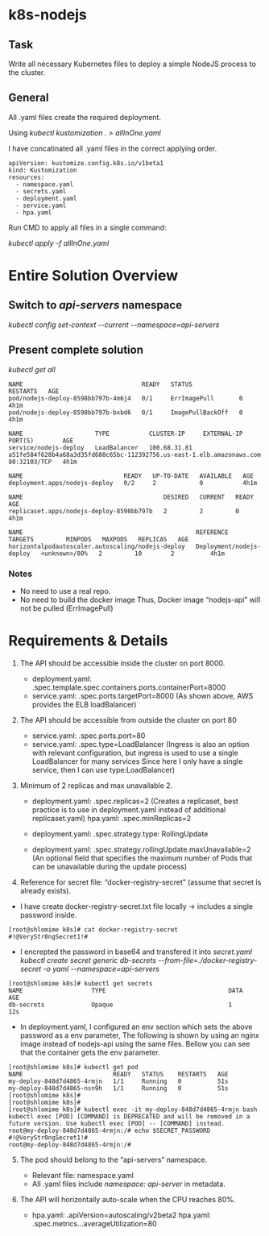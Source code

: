 # k8s-nodejs

## Task
Write all necessary Kubernetes files to deploy a simple NodeJS process to the cluster.

## General
All .yaml files create the required deployment.

Using *kubectl kustomization . > allInOne.yaml*

I have concatinated all .yaml files in the correct applying order.
```
apiVersion: kustomize.config.k8s.io/v1beta1
kind: Kustomization
resources:
  - namespace.yaml
  - secrets.yaml
  - deployment.yaml
  - service.yaml
  - hpa.yaml
```

Run CMD to apply all files in a single command:

*kubectl apply -f allInOne.yaml*


# Entire Solution Overview
## Switch to *api-servers* namespace

*kubectl config set-context --current --namespace=api-servers*

## Present complete solution

*kubectl get all*

```
NAME                                 READY   STATUS             RESTARTS   AGE
pod/nodejs-deploy-8598bb797b-4m6j4   0/1     ErrImagePull       0          4h1m
pod/nodejs-deploy-8598bb797b-bxbd6   0/1     ImagePullBackOff   0          4h1m

NAME                    TYPE           CLUSTER-IP     EXTERNAL-IP                                                              PORT(S)        AGE
service/nodejs-deploy   LoadBalancer   100.68.31.81   a51fe584f628b4a68a3d35fd680c65bc-112392756.us-east-1.elb.amazonaws.com   80:32103/TCP   4h1m

NAME                            READY   UP-TO-DATE   AVAILABLE   AGE
deployment.apps/nodejs-deploy   0/2     2            0           4h1m

NAME                                       DESIRED   CURRENT   READY   AGE
replicaset.apps/nodejs-deploy-8598bb797b   2         2         0       4h1m

NAME                                                REFERENCE                  TARGETS         MINPODS   MAXPODS   REPLICAS   AGE
horizontalpodautoscaler.autoscaling/nodejs-deploy   Deployment/nodejs-deploy   <unknown>/80%   2         10        2          4h1m
```

### Notes

- No need to use a real repo.
- No need to build the docker image 
  Thus, Docker image “nodejs-api” will not be pulled (ErrImagePull)


# Requirements & Details

1. The API should be accessible inside the cluster on port 8000.
   * deployment.yaml: .spec.template.spec.containers.ports.containerPort=8000
   * service.yaml: .spec.ports.targetPort=8000
     (As shown above, AWS provides the ELB loadBalancer)

2. The API should be accessible from outside the cluster on port 80
   * service.yaml: .spec.ports.port=80
   * service.yaml: .spec.type=LoadBalancer
   (Ingress is also an option with relevant configuration, but ingress is used to use a single LoadBalancer for many services
    Since here I only have a single service, then I can use type:LoadBalancer)


3. Minimum of 2 replicas and max unavailable 2.
   * deployment.yaml: .spec.replicas=2
     (Creates a replicaset, best practice is to use in deployment.yaml instead of additional replicaset.yaml) 
     hpa.yaml: .spec.minReplicas=2
     
   * deployment.yaml: .spec.strategy.type: RollingUpdate
   * deployment.yaml: .spec.strategy.rollingUpdate.maxUnavailable=2
     (An optional field that specifies the maximum number of Pods that can be unavailable during the update process)


4.  Reference for secret file: “docker-registry-secret” (assume that secret is already exists).
   * I have create docker-registry-secret.txt file locally -> includes a single password inside.
   
```   
[root@shlomime k8s]# cat docker-registry-secret 
#!@VeryStr0ngSecret1!#
```

   * I encrepted the password in base64 and transfered it into *secret.yaml*
   *kubectl create secret generic db-secrets --from-file=./docker-registry-secret -o yaml --namespace=api-servers*

```
[root@shlomime k8s]# kubectl get secrets 
NAME                   TYPE                                  DATA   AGE
db-secrets             Opaque                                1      12s
```

   * In deployment.yaml,
     I configured an env section which sets the above password as a env parameter,
     The following is shown by using an nginx image instead of nodejs-api using the same files.
     Bellow you can see that the container gets the env parameter.
     
```
[root@shlomime k8s]# kubectl get pod
NAME                         READY   STATUS    RESTARTS   AGE
my-deploy-848d7d4865-4rmjn   1/1     Running   0          51s
my-deploy-848d7d4865-nsn9h   1/1     Running   0          51s
[root@shlomime k8s]# 
[root@shlomime k8s]# 
[root@shlomime k8s]# kubectl exec -it my-deploy-848d7d4865-4rmjn bash
kubectl exec [POD] [COMMAND] is DEPRECATED and will be removed in a future version. Use kubectl exec [POD] -- [COMMAND] instead.
root@my-deploy-848d7d4865-4rmjn:/# echo $SECRET_PASSWORD
#!@VeryStr0ngSecret1!#
root@my-deploy-848d7d4865-4rmjn:/# 
```


5. The pod should belong to the “api-servers” namespace.
   * Relevant file: namespace.yaml
   * All .yaml files include *namespace: api-server* in metadata.
   
   
6. The API will horizontally auto-scale when the CPU reaches 80%.
   * hpa.yaml: .apiVersion=autoscaling/v2beta2
     hpa.yaml: .spec.metrics...averageUtilization=80




